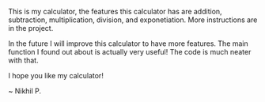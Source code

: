 This is my calculator, the features this calculator has are addition, subtraction,
multiplication, division, and exponetiation. More instructions are in the project.

In the future I will improve this calculator to have more features. The main function I found out about is actually very
useful! The code is much neater with that.

I hope you like my calculator!

~ Nikhil P.
